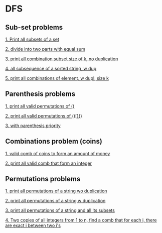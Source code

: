 # DFS

## Sub-set problems
[1. Print all subsets of a set]()

[2. divide into two parts with equal sum]()

[3. print all combination subset size of k, no duplication]()

[4. all subsequence of a sorted string, w dup]()

[5. print all combinations of element, w dupl, size k]()

## Parenthesis problems
[1. print all valid permutations of ()]()

[2. print all valid permutations of ()[]{}]()

[3. with parenthesis priority]()


## Combinations problem (coins)
[1. valid comb of coins to form an amount of money]()

[2. print all valid comb that form an integer]()


## Permutations problems 
[1. print all permutations of a string wo duplication]()

[2. print all permutations of a string w duplication]()

[3. print all permutations of a string and all its subsets]()

[4. Two copies of all integers from 1 to n, find a comb that for each i, there are exact i between two i's]()
